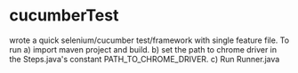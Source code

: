 # cucumberTest
wrote a quick selenium/cucumber test/framework with single feature file.
To run 
a) import maven project and build.
b) set the path to chrome driver in the Steps.java's constant PATH_TO_CHROME_DRIVER.
c) Run Runner.java
